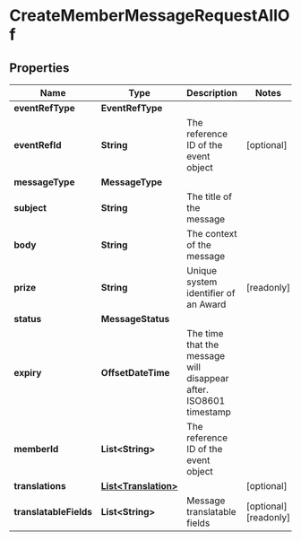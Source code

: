 

# CreateMemberMessageRequestAllOf


## Properties

Name | Type | Description | Notes
------------ | ------------- | ------------- | -------------
**eventRefType** | **EventRefType** |  | 
**eventRefId** | **String** | The reference ID of the event object |  [optional]
**messageType** | **MessageType** |  | 
**subject** | **String** | The title of the message | 
**body** | **String** | The context of the message | 
**prize** | **String** | Unique system identifier of an Award |  [readonly]
**status** | **MessageStatus** |  | 
**expiry** | **OffsetDateTime** | The time that the message will disappear after. ISO8601 timestamp | 
**memberId** | **List&lt;String&gt;** | The reference ID of the event object | 
**translations** | [**List&lt;Translation&gt;**](Translation.md) |  |  [optional]
**translatableFields** | **List&lt;String&gt;** | Message translatable fields |  [optional] [readonly]



